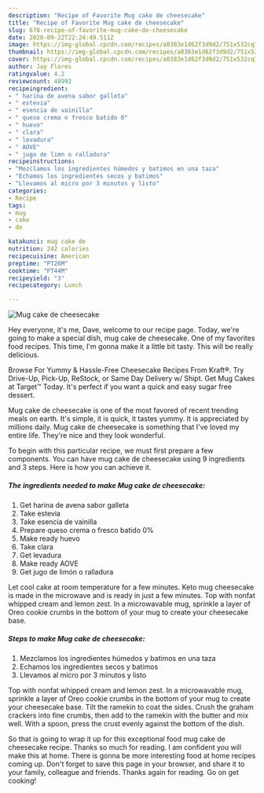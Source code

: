 ```yaml
---
description: "Recipe of Favorite Mug cake de cheesecake"
title: "Recipe of Favorite Mug cake de cheesecake"
slug: 678-recipe-of-favorite-mug-cake-de-cheesecake
date: 2020-09-22T22:24:49.511Z
image: https://img-global.cpcdn.com/recipes/a0383e1d62f3d9d2/751x532cq70/mug-cake-de-cheesecake-foto-principal.jpg
thumbnail: https://img-global.cpcdn.com/recipes/a0383e1d62f3d9d2/751x532cq70/mug-cake-de-cheesecake-foto-principal.jpg
cover: https://img-global.cpcdn.com/recipes/a0383e1d62f3d9d2/751x532cq70/mug-cake-de-cheesecake-foto-principal.jpg
author: Jay Flores
ratingvalue: 4.2
reviewcount: 48992
recipeingredient:
- " harina de avena sabor galleta"
- " estevia"
- " esencia de vainilla"
- " queso crema o fresco batido 0"
- " huevo"
- " clara"
- " levadura"
- " AOVE"
- " jugo de limn o ralladura"
recipeinstructions:
- "Mezclamos los ingredientes húmedos y batimos en una taza"
- "Echamos los ingredientes secos y batimos"
- "Llevamos al micro por 3 minutos y listo"
categories:
- Recipe
tags:
- mug
- cake
- de

katakunci: mug cake de 
nutrition: 242 calories
recipecuisine: American
preptime: "PT26M"
cooktime: "PT44M"
recipeyield: "3"
recipecategory: Lunch

---
```



![Mug cake de cheesecake](https://img-global.cpcdn.com/recipes/a0383e1d62f3d9d2/751x532cq70/mug-cake-de-cheesecake-foto-principal.jpg)

Hey everyone, it's me, Dave, welcome to our recipe page. Today, we're going to make a special dish, mug cake de cheesecake. One of my favorites food recipes. This time, I'm gonna make it a little bit tasty. This will be really delicious.

Browse For Yummy &amp; Hassle-Free Cheesecake Recipes From Kraft®. Try Drive-Up, Pick-Up, ReStock, or Same Day Delivery w/ Shipt. Get Mug Cakes at Target™ Today. It&#39;s perfect if you want a quick and easy sugar free dessert.

Mug cake de cheesecake is one of the most favored of recent trending meals on earth. It's simple, it is quick, it tastes yummy. It is appreciated by millions daily. Mug cake de cheesecake is something that I've loved my entire life. They're nice and they look wonderful.


To begin with this particular recipe, we must first prepare a few components. You can have mug cake de cheesecake using 9 ingredients and 3 steps. Here is how you can achieve it.

<!--inarticleads1-->

##### The ingredients needed to make Mug cake de cheesecake:

1. Get  harina de avena sabor galleta
1. Take  estevia
1. Take  esencia de vainilla
1. Prepare  queso crema o fresco batido 0%
1. Make ready  huevo
1. Take  clara
1. Get  levadura
1. Make ready  AOVE
1. Get  jugo de limón o ralladura


Let cool cake at room temperature for a few minutes. Keto mug cheesecake is made in the microwave and is ready in just a few minutes. Top with nonfat whipped cream and lemon zest. In a microwavable mug, sprinkle a layer of Oreo cookie crumbs in the bottom of your mug to create your cheesecake base. 

<!--inarticleads2-->

##### Steps to make Mug cake de cheesecake:

1. Mezclamos los ingredientes húmedos y batimos en una taza
1. Echamos los ingredientes secos y batimos
1. Llevamos al micro por 3 minutos y listo


Top with nonfat whipped cream and lemon zest. In a microwavable mug, sprinkle a layer of Oreo cookie crumbs in the bottom of your mug to create your cheesecake base. Tilt the ramekin to coat the sides. Crush the graham crackers into fine crumbs, then add to the ramekin with the butter and mix well. With a spoon, press the crust evenly against the bottom of the dish. 

So that is going to wrap it up for this exceptional food mug cake de cheesecake recipe. Thanks so much for reading. I am confident you will make this at home. There is gonna be more interesting food at home recipes coming up. Don't forget to save this page in your browser, and share it to your family, colleague and friends. Thanks again for reading. Go on get cooking!
